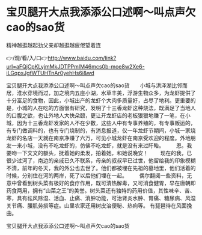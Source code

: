 # 宝贝腿开大点我添添公口述啊～叫点声欠cao的sao货
精神越逛越起劲父亲却越逛越疲倦望着连

👉/观/看/入/口👉http://www.baidu.com/link?url=aFQjCpKLyjmMkJDTPPmIM46mcs0b-moe8w2Xe6-iLGqpxJgfWTUHTnAr0yehHs6i&wd

宝贝腿开大点我添添公口述啊～叫点声欠cao的sao货　　小城与洪泽湖比邻而居，淮水穿境而过，加之境内五座小湖，水草丰美，浮游生物众多，为龙虾提供了十分富足的食物，因此，小城出产的龙虾个大肉多质量好，占尽了地利。更重要的是，小城的人在吃的方面很有研究，发明了十三香龙虾这种烧法，既满足了当地人的口腹之欲，也让外地人大快朵颐，更让开龙虾店的老板狠狠地赚了一笔，在小城，因为十三香龙虾发家的人不在少数，这些人中有专事养殖的，有专事贩运的，有专门做调料的，也有专门烧制的，有消息报道，仅一年龙虾节期间，小城一家烧龙虾的名店一天就在南京净赚了六万，可见小城龙虾在南京受欢迎的程度。外地朋友一来小城，没有不吃龙虾的，仿佛不吃龙虾，就是没有来过盱眙。
　　恩。我要吻一下文文的额头，抚着她的柔发，拍着她，和她说晚安！
　　现在的我，已很少过河了，南边的亲戚已久不联系，母亲的叔叔早已过世，他留给我的印象模糊不清，前年的冬天，我的外公也去世了。他们都被埋在先祖的墓地里，他们活着的时候，分别住在河的两岸，死了以后他们埋在一起。
　　偶尔翻阅一些资料，无意中曾看到树头菜有极好的食疗作用，既可清热解毒，又可消食健胃，早在唐朝即药食两用，拥有“山菜之王”的美誉。树头菜还有独特的药用价值，其性味辛、苦、寒，具有祛风除湿、活血、止痛、消肿功能，可治肾炎水肿、胃痛、糖尿病、风湿关节痛、腰肌劳损等症。山里农家还用树皮治便秘、热痢等。
有琵琶待在风面挽曲。

宝贝腿开大点我添添公口述啊～叫点声欠cao的sao货
